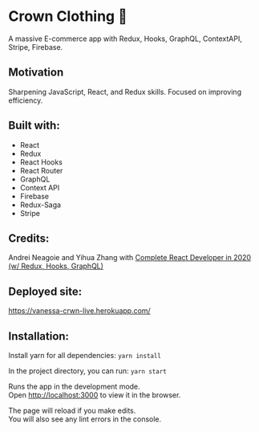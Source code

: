 # Crown Clothing :crown:

A massive E-commerce app with Redux, Hooks, GraphQL, ContextAPI, Stripe, Firebase.

## Motivation

Sharpening JavaScript, React, and Redux skills. Focused on improving efficiency. 

## Built with:

- React
- Redux
- React Hooks 
- React Router
- GraphQL
- Context API
- Firebase
- Redux-Saga
- Stripe

## Credits:

Andrei Neagoie and Yihua Zhang with [Complete React Developer in 2020 (w/ Redux, Hooks, GraphQL)](https://www.udemy.com/course/complete-react-developer-zero-to-mastery/)

## Deployed site:

https://vanessa-crwn-live.herokuapp.com/

## Installation:

Install yarn for all dependencies: `yarn install`

In the project directory, you can run: `yarn start`

Runs the app in the development mode.<br />
Open [http://localhost:3000](http://localhost:3000) to view it in the browser.

The page will reload if you make edits.<br />
You will also see any lint errors in the console.

